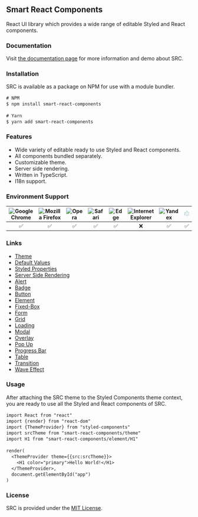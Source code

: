 ## Smart React Components
React UI library which provides a wide range of editable Styled and React components.

### Documentation
Visit [the documentation page](https://cevadtokatli.github.io/smart-react-components) for more information and demo about SRC.

### Installation
SRC is available as a package on NPM for use with a module bundler.

```
# NPM
$ npm install smart-react-components

# Yarn
$ yarn add smart-react-components
```

### Features
* Wide variety of editable ready to use Styled and React components.
* All components bundled separately.
* Customizable theme.
* Server side rendering.
* Written in TypeScript.
* I18n support.

### Environment Support
<img src="https://raw.githubusercontent.com/alrra/browser-logos/master/src/chrome/chrome_24x24.png" title="Google Chrome" /> | <img src="https://raw.githubusercontent.com/alrra/browser-logos/master/src/firefox/firefox_24x24.png" title="Mozilla Firefox" /> | <img src="https://raw.githubusercontent.com/alrra/browser-logos/master/src/opera/opera_24x24.png" title="Opera" /> | <img src="https://raw.githubusercontent.com/alrra/browser-logos/master/src/safari-ios/safari-ios_24x24.png" title="Safari" /> | <img src="https://raw.githubusercontent.com/alrra/browser-logos/master/src/edge/edge_24x24.png" title="Edge" /> | <img src="https://raw.githubusercontent.com/alrra/browser-logos/master/src/archive/internet-explorer_9-11/internet-explorer_9-11_24x24.png" title="Internet Explorer" />  | <img src="https://raw.githubusercontent.com/alrra/browser-logos/master/src/yandex/yandex_24x24.png" title="Yandex" />  | <img src="https://raw.githubusercontent.com/alrra/browser-logos/master/src/electron/electron_24x24.png" title="Electron" />
:-: | :-: | :-: | :-: | :-: | :-: | :-: | :-:
:white_check_mark: | :white_check_mark: | :white_check_mark: | :white_check_mark: | :white_check_mark: | :x: | :white_check_mark: | :white_check_mark:

### Links
* [Theme](https://cevadtokatli.github.io/smart-react-components?page=theme)
* [Default Values](https://cevadtokatli.github.io/smart-react-components?page=default-values)
* [Styled Properties](https://cevadtokatli.github.io/smart-react-components?page=styled-properties)
* [Server Side Rendering](https://cevadtokatli.github.io/smart-react-components?page=server-side-rendering)
* [Alert](https://cevadtokatli.github.io/smart-react-components?page=components/alert)
* [Badge](https://cevadtokatli.github.io/smart-react-components?page=components/badge)
* [Button](https://cevadtokatli.github.io/smart-react-components?page=components/button)
* [Element](https://cevadtokatli.github.io/smart-react-components?page=components/element)
* [Fixed-Box](https://cevadtokatli.github.io/smart-react-components?page=components/fixed-box)
* [Form](https://cevadtokatli.github.io/smart-react-components?page=components/form)
* [Grid](https://cevadtokatli.github.io/smart-react-components?page=components/grid)
* [Loading](https://cevadtokatli.github.io/smart-react-components?page=components/loading)
* [Modal](https://cevadtokatli.github.io/smart-react-components?page=components/modal)
* [Overlay](https://cevadtokatli.github.io/smart-react-components?page=components/overlay)
* [Pop Up](https://cevadtokatli.github.io/smart-react-components?page=components/pop-up)
* [Progress Bar](https://cevadtokatli.github.io/smart-react-components?page=components/progress-bar)
* [Table](https://cevadtokatli.github.io/smart-react-components?page=components/table)
* [Transition](https://cevadtokatli.github.io/smart-react-components?page=components/transition)
* [Wave Effect](https://cevadtokatli.github.io/smart-react-components?page=components/wave-effect)

### Usage
After attaching the SRC theme to the Styled Components theme context, you are ready to use all the Styled and React components of SRC.
```
import React from "react"
import {render} from "react-dom"
import {ThemeProvider} from "styled-components"
import srcTheme from "smart-react-components/theme"
import H1 from "smart-react-components/element/H1"

render(
  <ThemeProvider theme={{src:srcTheme}}>
    <H1 color="primary">Hello World!</H1>
  </ThemeProvider>,
  document.getElementById("app")
)
```

### License
SRC is provided under the [MIT License](https://opensource.org/licenses/MIT).